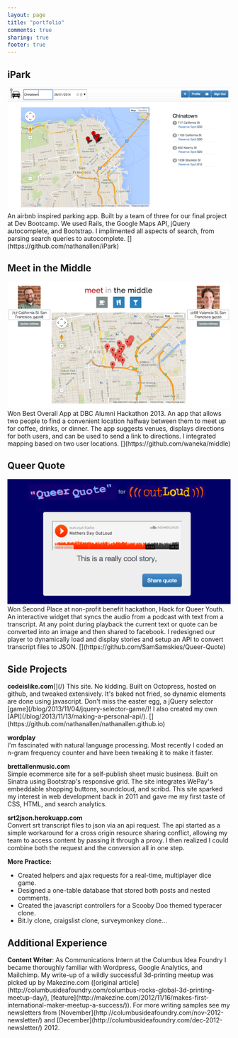 ```yaml
---
layout: page
title: "portfolio"
comments: true
sharing: true
footer: true
---
```


<h2>iPark</h2>
<a href="http://eyepark.herokuapp.com"><img src="images/portfolio/eyepark.png"></a>
An airbnb inspired parking app. Built by a team of three for our final project at Dev Bootcamp. We used Rails, the Google Maps API, jQuery autocomplete, and Bootstrap. I implimented all aspects of search, from parsing search queries to autocomplete. [<i class='fa fa-code'></i>](https://github.com/nathanallen/iPark)

<h2>Meet in the Middle</h2> 
<a href="http://waneka.github.io/middle"><img src="images/portfolio/middle.png"></a>
Won Best Overall App at DBC Alumni Hackathon 2013. An app that allows two people to find a convenient location halfway between them to meet up for coffee, drinks, or dinner. The app suggests venues, displays directions for both users, and can be used to send a link to directions. I integrated mapping based on two user locations. [<i class='fa fa-code'></i>](https://github.com/waneka/middle)

<h2>Queer Quote</h2> 
<a href="http://queerquote.com/"><img src="images/portfolio/queerquote.png"></a>
Won Second Place at non-profit benefit hackathon, Hack for Queer Youth. An interactive widget that syncs the audio from a podcast with text from a transcript. At any point during playback the current text or quote can be converted into an image and then shared to facebook. I redesigned our player to dynamically load and display stories and setup an API to convert transcript files to JSON. [<i class='fa fa-code'></i>](https://github.com/SamSamskies/Queer-Quote)

<h2>Side Projects</h2>
<strong>codeislike.com</strong><span id="portfolio-links">[<i class='fa fa-external-link'></i>](/)</span>  
This site. No kidding. Built on Octopress, hosted on github, and tweaked extensively. It's baked not fried, so dynamic elements are done using javascript. Don't miss the easter egg, a jQuery selector [game](/blog/2013/11/04/jquery-selector-game/)! I also created my own [API](/blog/2013/11/13/making-a-personal-api/). [<i class='fa fa-code'></i>](https://github.com/nathanallen/nathanallen.github.io)

<strong>wordplay</strong><span id="portfolio-links"> [<i class='fa fa-external-link'></i>](https://github.com/nathanallen/wordplay)</span>  
I'm fascinated with natural language processing. Most recently I coded an n-gram frequency counter and have been tweaking it to make it faster.

<strong>brettallenmusic.com</strong><span id="portfolio-links">[<i class='fa fa-external-link'></i>](http://app.brettallenmusic.com)</span>  
Simple ecommerce site for a self-publish sheet music business. Built on Sinatra using Bootstrap's responsive grid. The site integrates WePay's embeddable shopping buttons, soundcloud, and scribd. This site sparked my interest in web development back in 2011 and gave me my first taste of CSS, HTML, and search analytics.

<strong>srt2json.herokuapp.com</strong><span id="portfolio-links">[<i class='fa fa-external-link'></i>](http://srt2json.herokuapp.com/)</span>  
Convert srt transcript files to json via an api request. The api started as a simple workaround for a cross origin resource sharing conflict, allowing my team to access content by passing it through a proxy. I then realized I could combine both the request and the conversion all in one step. [<i class='fa fa-code'></i>](https://github.com/nathanallen/srt-to-json-api/)

<strong>More Practice:</strong>  
* Created helpers and ajax requests for a real-time, multiplayer dice game.<span id="portfolio-links"> [<i class='fa fa-code'></i>](https://github.com/tiger-swallowtails-2013/liars-dice)</span>  
* Designed a one-table database that stored both posts and nested comments.<span id="portfolio-links"> [<i class='fa fa-code'></i>](https://github.com/tiger-swallowtails-2013/gutoverflow)</span>   
* Created the javascript controllers for a Scooby Doo themed typeracer clone.<span id="portfolio-links"> [<i class='fa fa-code'></i>](https://github.com/tiger-swallowtails-2013/speedracer/)</span>  
* Bit.ly clone, craigslist clone, surveymonkey clone...<span id="portfolio-links"> [<i class='fa fa-code'></i>](https://github.com/nathanallen?tab=repositories)</span>  

<h2>Additional Experience</h2>
<strong>Content Writer</strong>: As Communications Intern at the Columbus Idea Foundry I became thoroughly familiar with Wordpress, Google Analytics, and Mailchimp. My write-up of a wildly successful 3d-printing meetup was picked up by Makezine.com ([original article](http://columbusideafoundry.com/columbus-rocks-global-3d-printing-meetup-day/), [feature](http://makezine.com/2012/11/16/makes-first-international-maker-meetup-a-success/)). For more writing samples see my newsletters from [November](http://columbusideafoundry.com/nov-2012-newsletter/) and [December](http://columbusideafoundry.com/dec-2012-newsletter/) 2012.
